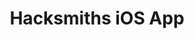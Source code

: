 ---
layout: project
key: 3
category: [Mobile, iOS]
title: "Hacksmiths iOS App"
description: "iOS App for the Hacksmiths Project"
project-page: 'https://github.com/RyanCCollins/hacksmiths-app'
url: '/projects/hacksmiths-app/index.html'
permalink: '/projects/hacksmiths-app/index.html'
document: '/projects/capstone-description.html'
feature:
  image: '/assets/images/portfolio/hacksmiths-app.png'
  alt: "Hacksmiths iOS App"
carousel:
  image:
    url: http://placehold.it/1920x540
    caption: "Caption"
    text: "Text description here"
  image:
    url: https://placehold.it/1920x540
    caption: "Caption"
    text: "Text description here"
  image:
    url: https://placehold.it/1920x540
    caption: "Caption"
    text: "Text description here"
---